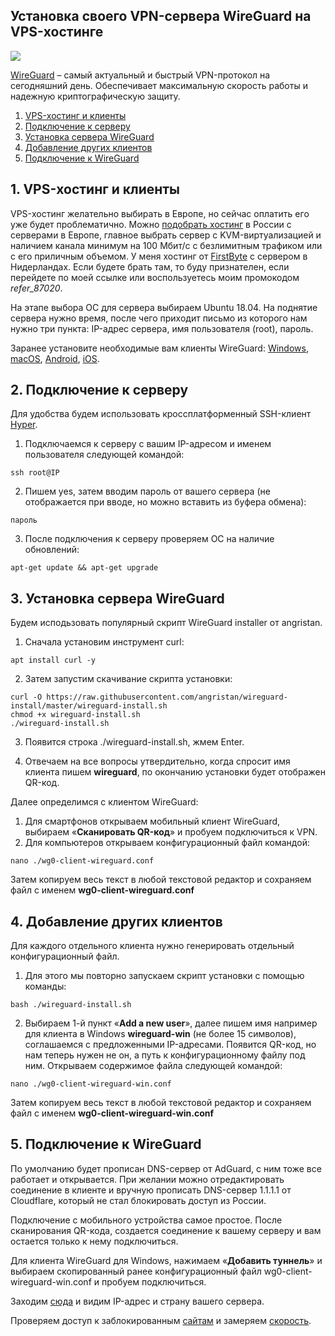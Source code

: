 ## Установка своего VPN-сервера WireGuard на VPS-хостинге
<img src="https://raw.githubusercontent.com/avenom/wireguard/main/Wireguard/wireguard-header1.png">

[WireGuard](https://www.wireguard.com/) – самый актуальный и быстрый VPN-протокол на сегодняшний день. Обеспечивает максимальную скорость работы и надежную криптографическую защиту.

1. [VPS-хостинг и клиенты](#hosting)
2. [Подключение к серверу](#connect)
3. [Установка сервера WireGuard](#install)
4. [Добавление других клиентов](#clients)
5. [Подключение к WireGuard](#connectvpn)


## 1. VPS-хостинг и клиенты <a name="hosting"></a>

VPS-хостинг желательно выбирать в Европе, но сейчас оплатить его уже будет проблематично. Можно [подобрать хостинг](https://vps.today/) в России с серверами в Европе, главное выбрать сервер с KVM-виртуализацией и наличием канала минимум на 100 Мбит/с с безлимитным трафиком или с его приличным объемом. У меня хостинг от [FirstByte](https://firstbyte.ru/?from=87020) с сервером в Нидерландах. Если будете брать там, то буду признателен, если перейдете по моей ссылке или воспользуетесь моим промокодом *refer_87020*.

На этапе выбора ОС для сервера выбираем Ubuntu 18.04. На поднятие сервера нужно время, после чего приходит письмо из которого нам нужно три пункта: IP-адрес сервера, имя пользователя (root), пароль.

Заранее установите необходимые вам клиенты WireGuard: [Windows](https://download.wireguard.com/windows-client/wireguard-installer.exe), [macOS](https://itunes.apple.com/us/app/wireguard/id1451685025?ls=1&mt=12), [Android](https://play.google.com/store/apps/details?id=com.wireguard.android), [iOS](https://itunes.apple.com/us/app/wireguard/id1441195209?ls=1&mt=8).

## 2. Подключение к серверу<a name="connect"></a>

Для удобства будем использовать кроссплатформенный SSH-клиент [Hyper](https://hyper.is/#installation).

1. Подключаемся к серверу с вашим IP-адресом и именем пользователя следующей командой:

```
ssh root@IP
```

2. Пишем yes, затем вводим пароль от вашего сервера (не отображается при вводе, но можно вставить из буфера обмена):

```
пароль
```

3. После подключения к серверу проверяем ОС на наличие обновлений:

```
apt-get update && apt-get upgrade
```

## 3. Установка сервера WireGuard <a name="install"></a>

Будем исподьзовать популярный скрипт WireGuard installer от angristan.

1. Сначала установим инструмент curl:

```
apt install curl -y
```

2. Затем запустим скачивание скрипта установки:

```
curl -O https://raw.githubusercontent.com/angristan/wireguard-install/master/wireguard-install.sh
chmod +x wireguard-install.sh
./wireguard-install.sh
```

3. Появится строка ./wireguard-install.sh, жмем Enter.

4. Отвечаем на все вопросы утвердительно, когда спросит имя клиента пишем **wireguard**, по окончанию установки будет отображен QR-код. 

Далее определимся с клиентом WireGuard:
1. Для смартфонов открываем мобильный клиент WireGuard, выбираем «**Сканировать QR-код**» и пробуем подключиться к VPN.
2. Для компьютеров открываем конфигурационный файл командой:

```
nano ./wg0-client-wireguard.conf
```

Затем копируем весь текст в любой текстовой редактор и сохраняем файл с именем **wg0-client-wireguard.conf**

## 4. Добавление других клиентов<a name="clients"></a>

Для каждого отдельного клиента нужно генерировать отдельный конфигурационный файл.

1. Для этого мы повторно запускаем скрипт установки с помощью команды:

```
bash ./wireguard-install.sh
```

2. Выбираем 1-й пункт «**Add a new user**», далее пишем имя например для клиента в Windows **wireguard-win** (не более 15 символов), соглашаемся с предложенными IP-адресами. Появится QR-код, но нам теперь нужен не он, а путь к конфигурационному файлу под ним. Открываем содержимое файла следующей командой:

```
nano ./wg0-client-wireguard-win.conf
```

Затем копируем весь текст в любой текстовой редактор и сохраняем файл с именем **wg0-client-wireguard-win.conf**

## 5. Подключение к WireGuard<a name="connectvpn"></a>

По умолчанию будет прописан DNS-сервер от AdGuard, с ним тоже все работает и открывается. При желании можно отредактировать соединение в клиенте и вручную прописать DNS-сервер 1.1.1.1 от Cloudflare, который не стал блокировать доступ из России.

Подключение с мобильного устройства самое простое. После сканирования QR-кода, создается соединение к вашему серверу и вам остается только к нему подключиться.

Для клиента WireGuard для Windows, нажимаем «**Добавить туннель**» и выбираем скопированный ранее конфигурационный файл wg0-client-wireguard-win.conf и пробуем подключиться.

Заходим [сюда](https://whatismyipaddress.com/) и видим IP-адрес и страну вашего сервера.

Проверяем доступ к заблокированным [сайтам](https://twitter.com/) и замеряем [скорость](https://www.speedcheck.org/ru/).

